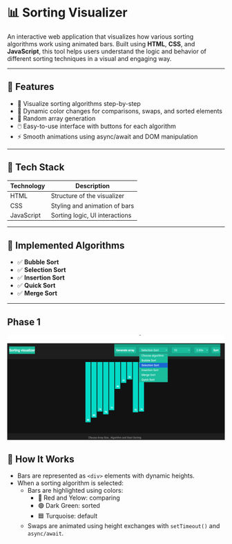 # 📊 Sorting Visualizer

An interactive web application that visualizes how various sorting algorithms work using animated bars. Built using **HTML**, **CSS**, and **JavaScript**, this tool helps users understand the logic and behavior of different sorting techniques in a visual and engaging way.

---

## 🚀 Features

- 🎯 Visualize sorting algorithms step-by-step
- 🎨 Dynamic color changes for comparisons, swaps, and sorted elements
- 🔄 Random array generation
- 🖱️ Easy-to-use interface with buttons for each algorithm
- ⚡ Smooth animations using async/await and DOM manipulation

---

## 🔧 Tech Stack

| Technology   | Description                        |
|--------------|------------------------------------|
| HTML         | Structure of the visualizer        |
| CSS          | Styling and animation of bars      |
| JavaScript   | Sorting logic, UI interactions     |

---

## 📌 Implemented Algorithms

- ✅ **Bubble Sort**
- ✅ **Selection Sort**
- ✅ **Insertion Sort**
- ✅ **Quick Sort**
- ✅ **Merge Sort**


---

## Phase 1
![Alt text](Phase1.png)

## 🧠 How It Works

- Bars are represented as `<div>` elements with dynamic heights.
- When a sorting algorithm is selected:
  - Bars are highlighted using colors:  
    - 🔴 Red and Yelow: comparing  
    - 🟢 Dark Green: sorted  
    - 🟦 Turquoise: default
  - Swaps are animated using height exchanges with `setTimeout()` and `async/await`.






